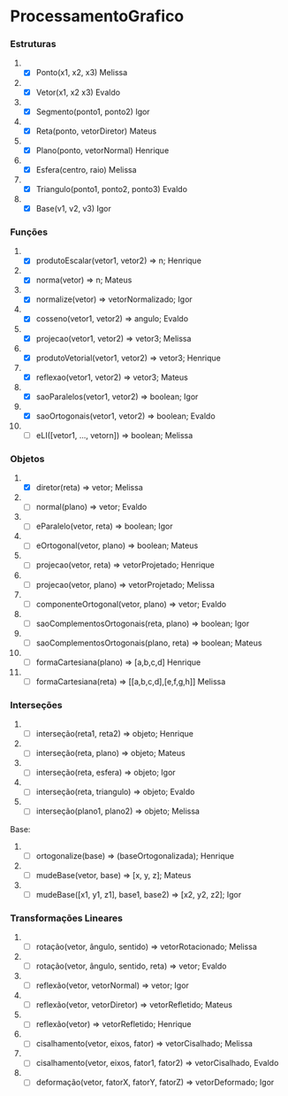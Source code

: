 # ProcessamentoGrafico

### Estruturas
  
  
1. - [x] Ponto(x1, x2, x3) Melissa 
2. - [x] Vetor(x1, x2 x3) Evaldo
3. - [x] Segmento(ponto1, ponto2) Igor
4. - [x] Reta(ponto, vetorDiretor) Mateus
5. - [x] Plano(ponto, vetorNormal) Henrique
6. - [x] Esfera(centro, raio) Melissa
7. - [x] Triangulo(ponto1, ponto2, ponto3) Evaldo
8. - [x] Base(v1, v2, v3)  Igor

### Funções

1. - [x] produtoEscalar(vetor1, vetor2) => n; Henrique
2. - [x] norma(vetor) => n; Mateus
3. - [x] normalize(vetor) => vetorNormalizado; Igor
4. - [x] cosseno(vetor1, vetor2) => angulo; Evaldo
5. - [x] projecao(vetor1, vetor2) => vetor3; Melissa
6. - [x] produtoVetorial(vetor1, vetor2) => vetor3; Henrique
7. - [x] reflexao(vetor1, vetor2) => vetor3; Mateus
8. - [x] saoParalelos(vetor1, vetor2) => boolean; Igor
7. - [x] saoOrtogonais(vetor1, vetor2) => boolean; Evaldo
8. - [ ] eLI([vetor1, ..., vetorn]) => boolean; Melissa

### Objetos

1. - [x] diretor(reta) => vetor; Melissa
2. - [ ] normal(plano) => vetor; Evaldo
3. - [ ] eParalelo(vetor, reta) => boolean; Igor
4. - [ ] eOrtogonal(vetor, plano) => boolean; Mateus
5. - [ ] projecao(vetor, reta) => vetorProjetado; Henrique
6. - [ ] projecao(vetor, plano) => vetorProjetado; Melissa
7. - [ ] componenteOrtogonal(vetor, plano) => vetor; Evaldo
8. - [ ] saoComplementosOrtogonais(reta, plano) => boolean; Igor
9. - [ ] saoComplementosOrtogonais(plano, reta) => boolean; Mateus
10. - [ ] formaCartesiana(plano) => [a,b,c,d]  Henrique
11. - [ ] formaCartesiana(reta) => [[a,b,c,d],[e,f,g,h]]  Melissa

### Interseções

1. - [ ] interseção(reta1, reta2) => objeto; Henrique
2. - [ ] interseção(reta, plano) => objeto; Mateus
3. - [ ] interseção(reta, esfera) => objeto; Igor
4. - [ ] interseção(reta, triangulo) => objeto; Evaldo
5. - [ ] interseção(plano1, plano2) => objeto; Melissa

Base:

1. - [ ] ortogonalize(base) => (baseOrtogonalizada); Henrique
2. - [ ] mudeBase(vetor, base) => [x, y, z]; Mateus
3. - [ ] mudeBase([x1, y1, z1], base1, base2) => [x2, y2, z2]; Igor

### Transformações Lineares

1. - [ ] rotação(vetor, ângulo, sentido) => vetorRotacionado; Melissa
2. - [ ] rotação(vetor, ângulo, sentido, reta) => vetor; Evaldo
3. - [ ] reflexão(vetor, vetorNormal) => vetor;  Igor
4. - [ ] reflexão(vetor, vetorDiretor) => vetorRefletido; Mateus
5. - [ ] reflexão(vetor) => vetorRefletido; Henrique
6. - [ ] cisalhamento(vetor, eixos, fator) => vetorCisalhado; Melissa
7. - [ ] cisalhamento(vetor, eixos, fator1, fator2) => vetorCisalhado, Evaldo
8. - [ ] deformação(vetor, fatorX, fatorY, fatorZ) => vetorDeformado;  Igor
